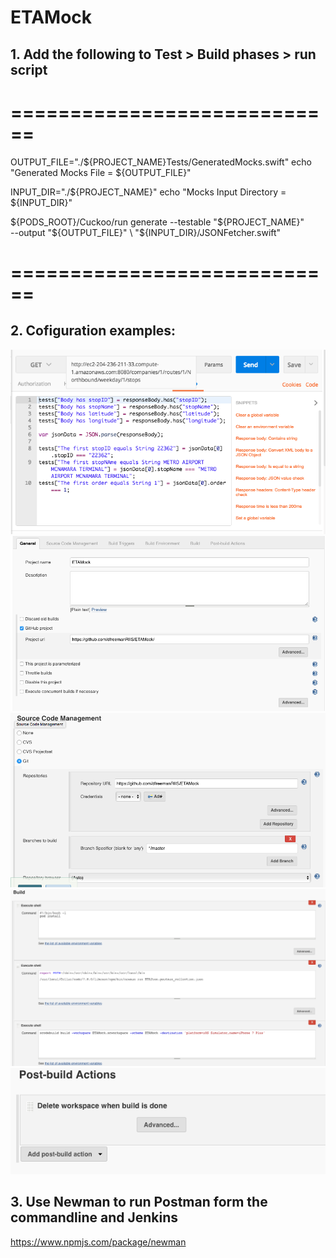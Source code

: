 # ETAMock

## 1. Add the following to Test > Build phases > run script
# ============================
 
 
OUTPUT_FILE="./${PROJECT_NAME}Tests/GeneratedMocks.swift"
echo "Generated Mocks File = ${OUTPUT_FILE}"

INPUT_DIR="./${PROJECT_NAME}"
echo "Mocks Input Directory = ${INPUT_DIR}"

${PODS_ROOT}/Cuckoo/run generate --testable "${PROJECT_NAME}" \
--output "${OUTPUT_FILE}" \
"${INPUT_DIR}/JSONFetcher.swift"
 
 
 # ============================






## 2. Cofiguration examples:

![1](https://github.com/dfreemanRIIS/ETAMock/blob/master/Screenshots/postman.png)
![2](https://github.com/dfreemanRIIS/ETAMock/blob/master/Screenshots/jenkins1.png)
![3](https://github.com/dfreemanRIIS/ETAMock/blob/master/Screenshots/jenkins2.png)
![4](https://github.com/dfreemanRIIS/ETAMock/blob/master/Screenshots/build.png)
![5](https://github.com/dfreemanRIIS/ETAMock/blob/master/Screenshots/postBuild.png)


## 3. Use Newman to run Postman form the commandline and Jenkins
https://www.npmjs.com/package/newman
